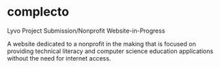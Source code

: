 # complecto
Lyvo Project Submission/Nonprofit Website-in-Progress

A website dedicated to a nonprofit in the making that is focused on providing technical literacy and computer science education applications without the need for internet access. 
